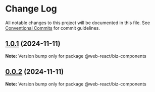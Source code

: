 # Change Log

All notable changes to this project will be documented in this file.
See [Conventional Commits](https://conventionalcommits.org) for commit guidelines.

## [1.0.1](https://github.com/weidyg/web-react/compare/@web-react/biz-components@0.0.2...@web-react/biz-components@1.0.1) (2024-11-11)

**Note:** Version bump only for package @web-react/biz-components





## [0.0.2](https://github.com/weidyg/web-react/compare/@web-react/biz-components@0.0.2...@web-react/biz-components@0.0.2) (2024-11-11)

**Note:** Version bump only for package @web-react/biz-components
